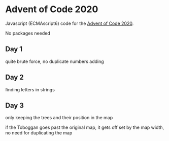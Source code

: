 # Advent of Code 2020

Javascript (ECMAscript6) code for the [Advent of Code 2020](https://adventofcode.com/2020/).

No packages needed

## Day 1

quite brute force, no duplicate numbers adding
 
 
## Day 2

finding letters in strings

## Day 3

only keeping the trees and their position in the map

if the Toboggan goes past the original map, it gets off set by the map width, no need for duplicating the map